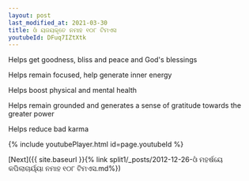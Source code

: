 ```yaml
---
layout: post
last_modified_at: 2021-03-30
title: ଓଁ ୟଜୟକୃତେ ନମାହ ୧୦୮ ଟିମଏସ
youtubeId: DFuq7IZtXtk
---
```

 
 
Helps get goodness, bliss and peace and God's blessings
 
Helps remain focused, help generate inner energy 
 
Helps boost physical and mental health 
 
Helps remain grounded and generates a sense of gratitude towards the greater power 
 
Helps reduce bad karma
 
 
 
 


{% include youtubePlayer.html id=page.youtubeId %}
 
[Next]({{ site.baseurl }}{% link  split1/_posts/2012-12-26-ଓଁ ମହର୍ଷୟେ କପିଲାଚାର୍ୟ୍ୟା ନମାହ ୧୦୮ ଟିମଏସ.md%})
 
